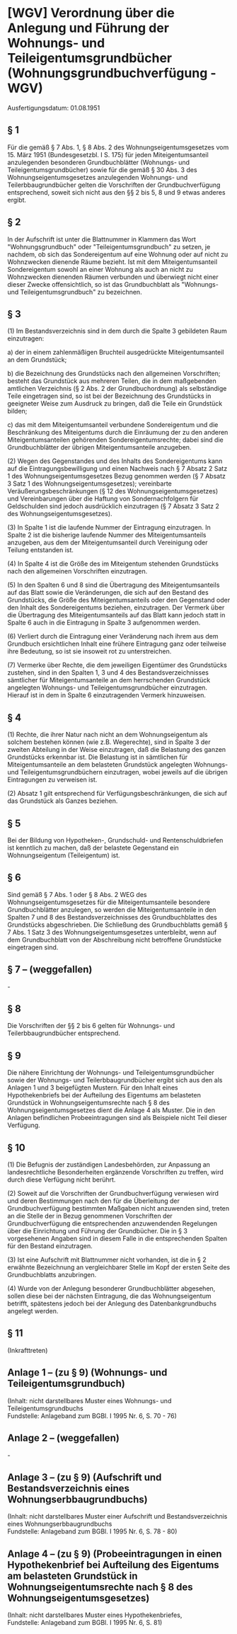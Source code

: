 # [WGV] Verordnung über die Anlegung und Führung der Wohnungs- und Teileigentumsgrundbücher  (Wohnungsgrundbuchverfügung - WGV)

Ausfertigungsdatum: 01.08.1951

 

## § 1

Für die gemäß § 7 Abs. 1, § 8 Abs. 2 des Wohnungseigentumsgesetzes vom 15. März 1951 (Bundesgesetzbl. I S. 175) für jeden Miteigentumsanteil anzulegenden besonderen Grundbuchblätter (Wohnungs- und Teileigentumsgrundbücher) sowie für die gemäß § 30 Abs. 3 des Wohnungseigentumsgesetzes anzulegenden Wohnungs- und Teilerbbaugrundbücher gelten die Vorschriften der Grundbuchverfügung entsprechend, soweit sich nicht aus den §§ 2 bis 5, 8 und 9 etwas anderes ergibt.


## § 2

In der Aufschrift ist unter die Blattnummer in Klammern das Wort "Wohnungsgrundbuch" oder "Teileigentumsgrundbuch" zu setzen, je nachdem, ob sich das Sondereigentum auf eine Wohnung oder auf nicht zu Wohnzwecken dienende Räume bezieht. Ist mit dem Miteigentumsanteil Sondereigentum sowohl an einer Wohnung als auch an nicht zu Wohnzwecken dienenden Räumen verbunden und überwiegt nicht einer dieser Zwecke offensichtlich, so ist das Grundbuchblatt als "Wohnungs- und Teileigentumsgrundbuch" zu bezeichnen.


## § 3

(1) Im Bestandsverzeichnis sind in dem durch die Spalte 3 gebildeten Raum einzutragen:

a) der in einem zahlenmäßigen Bruchteil ausgedrückte Miteigentumsanteil an dem Grundstück;

b) die Bezeichnung des Grundstücks nach den allgemeinen Vorschriften; besteht das Grundstück aus mehreren Teilen, die in dem maßgebenden amtlichen Verzeichnis (§ 2 Abs. 2 der Grundbuchordnung) als selbständige Teile eingetragen sind, so ist bei der Bezeichnung des Grundstücks in geeigneter Weise zum Ausdruck zu bringen, daß die Teile ein Grundstück bilden;

c) das mit dem Miteigentumsanteil verbundene Sondereigentum und die Beschränkung des Miteigentums durch die Einräumung der zu den anderen Miteigentumsanteilen gehörenden Sondereigentumsrechte; dabei sind die Grundbuchblätter der übrigen Miteigentumsanteile anzugeben.

(2) Wegen des Gegenstandes und des Inhalts des Sondereigentums kann auf die Eintragungsbewilligung und einen Nachweis nach § 7 Absatz 2 Satz 1 des Wohnungseigentumsgesetzes Bezug genommen werden (§ 7 Absatz 3 Satz 1 des Wohnungseigentumsgesetzes); vereinbarte Veräußerungsbeschränkungen (§ 12 des Wohnungseigentumsgesetzes) und Vereinbarungen über die Haftung von Sondernachfolgern für Geldschulden sind jedoch ausdrücklich einzutragen (§ 7 Absatz 3 Satz 2 des Wohnungseigentumsgesetzes).

(3) In Spalte 1 ist die laufende Nummer der Eintragung einzutragen. In Spalte 2 ist die bisherige laufende Nummer des Miteigentumsanteils anzugeben, aus dem der Miteigentumsanteil durch Vereinigung oder Teilung entstanden ist.

(4) In Spalte 4 ist die Größe des im Miteigentum stehenden Grundstücks nach den allgemeinen Vorschriften einzutragen.

(5) In den Spalten 6 und 8 sind die Übertragung des Miteigentumsanteils auf das Blatt sowie die Veränderungen, die sich auf den Bestand des Grundstücks, die Größe des Miteigentumsanteils oder den Gegenstand oder den Inhalt des Sondereigentums beziehen, einzutragen. Der Vermerk über die Übertragung des Miteigentumsanteils auf das Blatt kann jedoch statt in Spalte 6 auch in die Eintragung in Spalte 3 aufgenommen werden.

(6) Verliert durch die Eintragung einer Veränderung nach ihrem aus dem Grundbuch ersichtlichen Inhalt eine frühere Eintragung ganz oder teilweise ihre Bedeutung, so ist sie insoweit rot zu unterstreichen.

(7) Vermerke über Rechte, die dem jeweiligen Eigentümer des Grundstücks zustehen, sind in den Spalten 1, 3 und 4 des Bestandsverzeichnisses sämtlicher für Miteigentumsanteile an dem herrschenden Grundstück angelegten Wohnungs- und Teileigentumsgrundbücher einzutragen. Hierauf ist in dem in Spalte 6 einzutragenden Vermerk hinzuweisen.


## § 4

(1) Rechte, die ihrer Natur nach nicht an dem Wohnungseigentum als solchem bestehen können (wie z.B. Wegerechte), sind in Spalte 3 der zweiten Abteilung in der Weise einzutragen, daß die Belastung des ganzen Grundstücks erkennbar ist. Die Belastung ist in sämtlichen für Miteigentumsanteile an dem belasteten Grundstück angelegten Wohnungs- und Teileigentumsgrundbüchern einzutragen, wobei jeweils auf die übrigen Eintragungen zu verweisen ist.

(2) Absatz 1 gilt entsprechend für Verfügungsbeschränkungen, die sich auf das Grundstück als Ganzes beziehen.


## § 5

Bei der Bildung von Hypotheken-, Grundschuld- und Rentenschuldbriefen ist kenntlich zu machen, daß der belastete Gegenstand ein Wohnungseigentum (Teileigentum) ist.


## § 6

Sind gemäß § 7 Abs. 1 oder § 8 Abs. 2 WEG des Wohnungseigentumsgesetzes für die Miteigentumsanteile besondere Grundbuchblätter anzulegen, so werden die Miteigentumsanteile in den Spalten 7 und 8 des Bestandsverzeichnisses des Grundbuchblattes des Grundstücks abgeschrieben. Die Schließung des Grundbuchblatts gemäß § 7 Abs. 1 Satz 3 des Wohnungseigentumsgesetzes unterbleibt, wenn auf dem Grundbuchblatt von der Abschreibung nicht betroffene Grundstücke eingetragen sind.


## § 7 – (weggefallen)

\-


## § 8

Die Vorschriften der §§ 2 bis 6 gelten für Wohnungs- und Teilerbbaugrundbücher entsprechend.


## § 9

Die nähere Einrichtung der Wohnungs- und Teileigentumsgrundbücher sowie der Wohnungs- und Teilerbbaugrundbücher ergibt sich aus den als Anlagen 1 und 3 beigefügten Mustern. Für den Inhalt eines Hypothekenbriefs bei der Aufteilung des Eigentums am belasteten Grundstück in Wohnungseigentumsrechte nach § 8 des Wohnungseigentumsgesetzes dient die Anlage 4 als Muster. Die in den Anlagen befindlichen Probeeintragungen sind als Beispiele nicht Teil dieser Verfügung.


## § 10

(1) Die Befugnis der zuständigen Landesbehörden, zur Anpassung an landesrechtliche Besonderheiten ergänzende Vorschriften zu treffen, wird durch diese Verfügung nicht berührt.

(2) Soweit auf die Vorschriften der Grundbuchverfügung verwiesen wird und deren Bestimmungen nach den für die Überleitung der Grundbuchverfügung bestimmten Maßgaben nicht anzuwenden sind, treten an die Stelle der in Bezug genommenen Vorschriften der Grundbuchverfügung die entsprechenden anzuwendenden Regelungen über die Einrichtung und Führung der Grundbücher. Die in § 3 vorgesehenen Angaben sind in diesem Falle in die entsprechenden Spalten für den Bestand einzutragen.

(3) Ist eine Aufschrift mit Blattnummer nicht vorhanden, ist die in § 2 erwähnte Bezeichnung an vergleichbarer Stelle im Kopf der ersten Seite des Grundbuchblatts anzubringen.

(4) Wurde von der Anlegung besonderer Grundbuchblätter abgesehen, sollen diese bei der nächsten Eintragung, die das Wohnungseigentum betrifft, spätestens jedoch bei der Anlegung des Datenbankgrundbuchs angelegt werden.


## § 11

(Inkrafttreten)


## Anlage 1 – (zu § 9)  (Wohnungs- und Teileigentumsgrundbuch)

(Inhalt: nicht darstellbares Muster eines Wohnungs- und Teileigentumsgrundbuchs  
Fundstelle: Anlageband zum BGBl. I 1995 Nr. 6, S. 70 - 76)


## Anlage 2 – (weggefallen)

\-


## Anlage 3 – (zu § 9)  (Aufschrift und Bestandsverzeichnis eines Wohnungserbbaugrundbuchs)

(Inhalt: nicht darstellbares Muster einer Aufschrift und Bestandsverzeichnis eines Wohnungserbbaugrundbuchs  
Fundstelle: Anlageband zum BGBl. I 1995 Nr. 6, S. 78 - 80)


## Anlage 4 – (zu § 9)  (Probeeintragungen in einen Hypothekenbrief bei Aufteilung des Eigentums am belasteten Grundstück in Wohnungseigentumsrechte nach § 8 des Wohnungseigentumsgesetzes)

(Inhalt: nicht darstellbares Muster eines Hypothekenbriefes,  
Fundstelle: Anlageband zum BGBl. I 1995 Nr. 6, S. 81)
